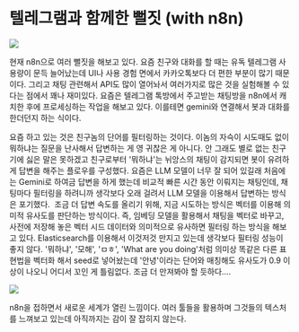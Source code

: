# 텔레그램과 함께한 뻘짓 (with n8n)
![](https://postfiles.pstatic.net/MjAyNTA4MDlfMjUy/MDAxNzU0NjY2ODM1ODM3.JQgELv293kaTF2wtrhIgHc3eL4SoAmF7ifQFbxYHZY0g.u2mBHj_A05febQjNkunnIekb4ctDi6xfmvg8h4KgEl0g.PNG/image.png?type=w773)

현재 n8n으로 여러 뻘짓을 해보고 있다. 요즘 친구와 대화를 할 때는 유독 텔레그램 사용량이 문득 늘어났는데 UI나 사용 경험 면에서 카카오톡보다 더 편한 부분이 많기 때문이다. 그리고 채팅 관련해서 API도 많이 열어놔서 여러가지로 많은 것을 실험해볼 수 있다는 점에서 꽤나 재미있다. 요즘은 텔레그램 톡방에서 주고받는 채팅방을 n8n에서 캐치한 후에 프로세싱하는 작업을 해보고 있다. 이를테면 gemini와 연결해서 봇과 대화를 한더던지 하는 식이다.

요즘 하고 있는 것은 친구놈의 단어를 필터링하는 것이다. 이놈의 자슥이 시도때도 없이 뭐하냐는 질문을 난사해서 답변하는 게 영 귀찮은 게 아니다. 안 그래도 별로 없는 친구기에 싫은 말은 못하겠고 친구로부터 '뭐하냐'는 뉘앙스의 채팅이 감지되면 봇이 유려하게 답변을 해주는 플로우를 구성했다. 요즘은 LLM 모델이 너무 잘 되어 있길래 처음에는 Gemini로 하여금 답변을 하게 했는데 비교적 빠른 시간 동안 이뤄지는 채팅인데, 채팅마다 필터링을 하려니까 생각보다 오래 걸려서 LLM 모델을 이용해서 답변하는 방식은 포기했다.
​
조금 더 답변 속도를 올리기 위해, 지금 시도하는 방식은 벡터를 이용해 의미적 유사도를 판단하는 방식이다. 즉, 임베딩 모델을 활용해서 채팅을 벡터로 바꾸고, 사전에 저장해 놓은 벡터 시드 데이터와 의미적으로 유사하면 필터링 하는 방식을 해보고 있다. Elasticsearch를 이용해서 이것저것 만지고 있는데 생각보다 필터링 성능이 좋지 않다. '뭐하냐', '모해', 'ㅁㅎ', 'What are you doing'처럼 의미상 똑같은 다른 표현법을 벡터화 해서 seed로 넣어놨는데 '안녕'이라는 단어와 매칭해도 유사도가 0.9 이상이 나오니 어디서 꼬인 게 틀림없다. 조금 더 만져봐야 할 듯하다....

![](https://postfiles.pstatic.net/MjAyNTA4MDlfMTY3/MDAxNzU0NjY3NjM5MzAz.f5HhJoL5B82ehyn6NyF24VN5wwhl97HNBkmbPinYLEkg.bqpKnHnLHFfwHowFq1rV2SplalLcX2uoZ17lCv93H1Yg.PNG/image.png?type=w773)

n8n을 접하면서 새로운 세계가 열린 느낌이다. 여러 툴들을 활용하며 그것들의 텍스처를 느껴보고 있는데 아직까지는 감이 잘 잡히지 않는다.